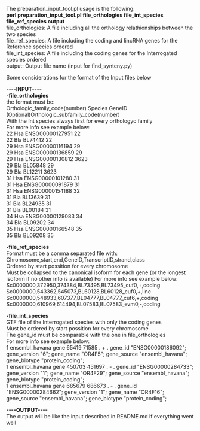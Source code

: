 The preparation_input_tool.pl usage is the following:  
**perl preparation_input_tool.pl file_orthologies file_int_species file_ref_species output**  
file_orthologies: A file including all the orthology relathionships between the two species  
file_ref_species: A file including the coding and lincRNA genes for the Reference species ordered  
file_int_species: A file including the coding genes for the Interrogated species ordered  
output: Output file name (input for find_synteny.py)  
  
Some considerations for the format of the Input files below  
  
**----INPUT----  
-file_orthologies**  
the format must be:  
Orthologic_family_code(number)  Species GeneID  (Optional)Orthologic_subfamily_code(number)  
With the Int species always first for every orthologyc family  
For more info see example below:  
22	Hsa	ENSG00000127951	22  
22	Bla	BL74412	22  
29	Hsa	ENSG00000116194	29  
29	Hsa	ENSG00000136859	29  
29	Hsa	ENSG00000130812	3623  
29	Bla	BL05848	29  
29	Bla	BL12211	3623  
31	Hsa	ENSG00000101280	31  
31	Hsa	ENSG00000091879	31  
31	Hsa	ENSG00000154188	32  
31	Bla	BL13639	31  
31	Bla	BL24935	31  
31	Bla	BL00184	31  
34	Hsa	ENSG00000129083	34  
34	Bla	BL09202	34  
35	Hsa	ENSG00000166548	35  
35	Bla	BL09208	35  
  
**-file_ref_species**  
Format must be a comma separated file with:  
Chromosome,start,end,GeneID,TranscriptID,strand,class  
Ordered by start possition for every chromosome  
Must be collapsed to the canonical isoform for each gene (or the longest isoform if no other info is available)
For more info see example below:  
Sc0000000,372950,374384,BL73495,BL73495_cuf0,+,coding  
Sc0000000,543362,545073,BL60128,BL60128_cuf0,+,linc  
Sc0000000,548933,607377,BL04777,BL04777_cuf6,+,coding  
Sc0000000,610969,614494,BL07583,BL07583_evm0,-,coding  
  
**-file_int_species**  
GTF file of the Interrogated species with only the coding genes  
Must be ordered by start possition for every chromosome  
The gene_id must be comparable with the one in file_orthologies  
For more info see example below:  
1	ensembl_havana	gene	65419	71585	.	+	.	gene_id "ENSG00000186092"; gene_version "6"; gene_name "OR4F5"; gene_source "ensembl_havana"; gene_biotype "protein_coding";  
1	ensembl_havana	gene	450703	451697	.	-	.	gene_id "ENSG00000284733"; gene_version "1"; gene_name "OR4F29"; gene_source "ensembl_havana"; gene_biotype "protein_coding";  
1	ensembl_havana	gene	685679	686673	.	-	.	gene_id "ENSG00000284662"; gene_version "1"; gene_name "OR4F16"; gene_source "ensembl_havana"; gene_biotype "protein_coding";  
  
**----OUTPUT----**  
The output will be like the input described in README.md if everything went well  
